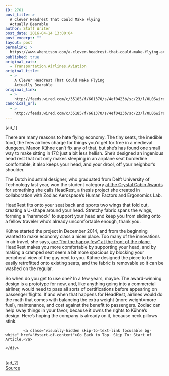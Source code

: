 ```yaml
---
ID: 2761
post_title: >
  A Clever Headrest That Could Make Flying
  Actually Bearable
author: Staff Writer
post_date: 2016-04-14 13:00:04
post_excerpt: ""
layout: post
permalink: >
  https://www.whenitson.com/a-clever-headrest-that-could-make-flying-actually-bearable/
published: true
original_cats:
  - Transportation,Airlines,Aviation
original_title:
  - >
    A Clever Headrest That Could Make Flying
    Actually Bearable
original_link:
  - >
    http://feeds.wired.com/c/35185/f/661370/s/4ef0423b/sc/23/l/0L0Swired0N0C20A160C0A40Cclever0Eheadrest0Emake0Eflying0Eactually0Ebearable0C/story01.htm
canonical_url:
  - >
    http://feeds.wired.com/c/35185/f/661370/s/4ef0423b/sc/23/l/0L0Swired0N0C20A160C0A40Cclever0Eheadrest0Emake0Eflying0Eactually0Ebearable0C/story01.htm
---
```

 [ad_1]
<br><div id="start-of-content"><article class="content link-underline relative body-copy" data-js="content" itemprop="articleBody" readability="64.903145695364"><p>There are many reasons to hate flying economy. The tiny seats, the inedible food, the fees airlines charge for things you’d get for free in a medieval dungeon. Manon Kühne can’t fix any of that, but she’s has found one small way to make sitting in 17C just a bit less hellish. She’s designed an ingenious head rest that not only makes sleeping in an airplane seat borderline comfortable, it also keeps your head, and your drool, off your neighbor’s shoulder.</p>
<p>The Dutch industrial designer, who graduated from Delft University of Technology last year, won the student category <a href="http://www.wired.com/2016/04/crystal-cabin-awards/">at the Crystal Cabin Awards</a> for something she calls HeadRest, a thesis project she created in collaboration with Zodiac Aerospace’s Human Factors and Ergonomics Lab.</p>



<p>HeadRest fits onto your seat back and sports two wings that fold out, creating a U-shape around your head. Stretchy fabric spans the wings, forming a “hammock” to support your head and keep you from sliding onto a fellow traveler who’s already uncomfortable enough, thank you.</p>
<p>Kühne started the project in December 2014, and from the beginning wanted to make economy class a nicer place. Too many of the innovations in air travel, she says, <a href="http://www.wired.com/2015/05/thank-god-theres-finally-fireplace-private-jets/">are “for the happy few” at the front of the plane</a>. HeadRest makes you more comfortable by supporting your head, and by making a cramped seat seem a bit more spacious by blocking your peripheral view of the guy next to you. Kühne designed the piece to be easily retrofitted onto existing seats, and the fabric is removable so it can be washed on the regular.</p>
<p>So when do you get to use one? In a few years, maybe. The award-winning design is a prototype for now, and, like anything going into a commercial airliner, would need to pass all sorts of certifications before appearing on passenger flights. If and when that happens for HeadRest, airlines would do the math that comes with balancing the extra weight (more weight=more fuel), maintenance, and cost against the benefit to passengers. Zodiac can help sway things in your favor, because it owns the rights to Kühne’s design. Here’s hoping the company is already on it, because neck pillows stink.</p>

			<a class="visually-hidden skip-to-text-link focusable bg-white" href="#start-of-content">Go Back to Top. Skip To: Start of Article.</a>

			
</article>

	</div>
<br>[ad_2]
<br><a href="http://feeds.wired.com/c/35185/f/661370/s/4ef0423b/sc/23/l/0L0Swired0N0C20A160C0A40Cclever0Eheadrest0Emake0Eflying0Eactually0Ebearable0C/story01.htm">Source </a>